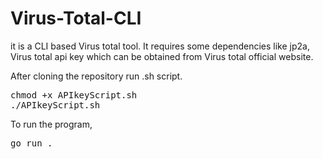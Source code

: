 # Virus-Total-CLI

it is a CLI based Virus total tool. It requires some dependencies like jp2a, Virus total api key which can be obtained from Virus total official website.

After cloning the repository run .sh script.
<pre>chmod +x APIkeyScript.sh
./APIkeyScript.sh
</pre>

To run the program,
<pre>go run .</pre>
